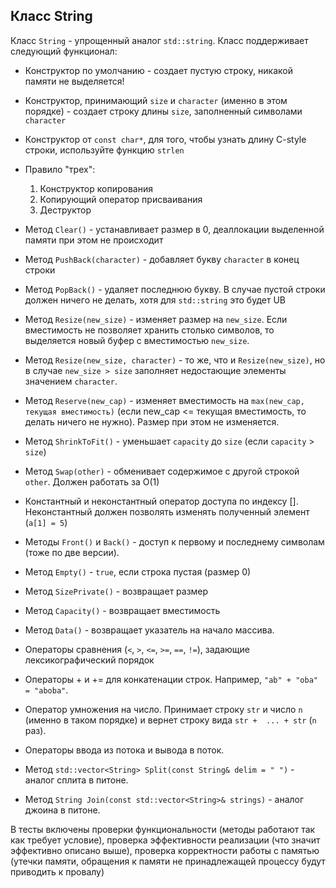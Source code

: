 ## Класс String

Класс `String` - упрощенный аналог `std::string`. Класс поддерживает следующий функционал:
* Конструктор по умолчанию - создает пустую строку, никакой памяти не выделяется!
* Конструктор, принимающий `size` и `character` (именно в этом порядке) - создает строку длины `size`, заполненный символами `character`
* Конструктор от `const char*`, для того, чтобы узнать длину C-style строки, используйте функцию `strlen`
* Правило "трех":
    1. Конструктор копирования
    2. Копирующий оператор присваивания
    3. Деструктор
* Метод `Clear()` - устанавливает размер в 0, деаллокации выделенной памяти при этом не происходит
* Метод `PushBack(character)` - добавляет букву `character` в конец строки
* Метод `PopBack()` - удаляет последнюю букву. В случае пустой строки должен ничего не делать, хотя для `std::string` это будет UB
* Метод `Resize(new_size)` - изменяет размер на `new_size`. Если вместимость не позволяет хранить столько символов, то выделяется новый буфер с вместимостью `new_size`.
* Метод `Resize(new_size, character)` - то же, что и `Resize(new_size)`, но в случае `new_size > size` заполняет недостающие элементы значением `character`.
* Метод `Reserve(new_cap)` - изменяет вместимость на `max(new_cap, текущая вместимость)` (если new_cap <= текущая вместимость, то делать ничего не нужно). Размер при этом не изменяется.
* Метод `ShrinkToFit()` - уменьшает `capacity` до `size` (если `capacity` > `size`)
* Метод `Swap(other)` - обменивает содержимое с другой строкой `other`. Должен работать за O(1)
* Константный и неконстантный оператор доступа по индексу []. Неконстантный должен позволять изменять полученный элемент (`a[1] = 5`)
* Методы `Front()` и `Back()` - доступ к первому и последнему символам (тоже по две версии).
* Метод `Empty()` - `true`, если строка пустая (размер 0)
* Метод `SizePrivate()` - возвращает размер
* Метод `Capacity()` - возвращает вместимость
* Метод `Data()` - возвращает указатель на начало массива.
* Операторы сравнения (`<`, `>`, `<=`, `>=`, `==`, `!=`), задающие лексикографический порядок
* Операторы + и += для конкатенации строк. Например, `"ab" + "oba" = "aboba"`. 
* Оператор умножения на число. Принимает строку `str` и число `n` (именно в таком порядке) и вернет строку вида `str +  ... + str` (`n` раз).
  
* Операторы ввода из потока и вывода в поток.
* Метод `std::vector<String> Split(const String& delim = " ")` - аналог сплита в питоне.
* Метод `String Join(const std::vector<String>& strings)` - аналог джоина в питоне.


В тесты включены проверки функциональности (методы работают так как требует условие), проверка эффективности реализации (что значит эффективно описано выше), проверка корректности работы с памятью (утечки памяти, обращения к памяти не принадлежащей процессу будут приводить к провалу)

